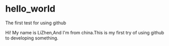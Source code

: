 # hello_world
The first test for using github

Hi!
My name is LiZhen,And I'm from china.This is my first try of using github to developing something.
